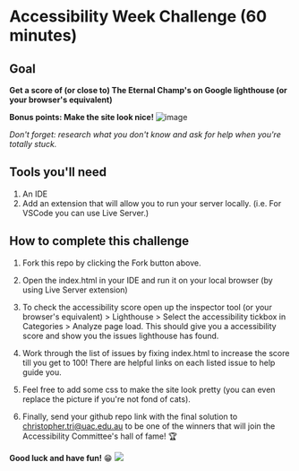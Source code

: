 # Accessibility Week Challenge (60 minutes)

## Goal
**Get a score of (or close to) The Eternal Champ's on Google lighthouse (or your browser's equivalent)**

**Bonus points: Make the site look nice!**
![image](https://user-images.githubusercontent.com/117243032/199402296-c710ecc0-6de7-4e13-90ec-dbf2951f1339.png)


*Don't forget: research what you don't know and ask for help when you're totally stuck.*

## Tools you'll need
1. An IDE
2. Add an extension that will allow you to run your server locally. (i.e. For VSCode you can use Live Server.)


## How to complete this challenge
1. Fork this repo by clicking the Fork button above. 
2. Open the index.html in your IDE and run it on your local browser (by using Live Server extension)
3. To check the accessibility score open up the inspector tool (or your browser's equivalent) > Lighthouse > Select the accessibility tickbox in Categories > Analyze page load. This should give you a accessibility score and show you the issues lighthouse has found. 
4. Work through the list of issues by fixing index.html to increase the score till you get to 100! There are helpful links on each listed issue to help guide you. 
5. Feel free to add some css to make the site look pretty (you can even replace the picture if you're not fond of cats).

6. Finally, send your github repo link with the final solution to christopher.tri@uac.edu.au to be one of the winners that will join the Accessibility Committee's hall of fame! :trophy:	

**Good luck and have fun!** :grin:
<img src=”http://clipart-library.com/images/pi7r5GkbT.jpg”>
